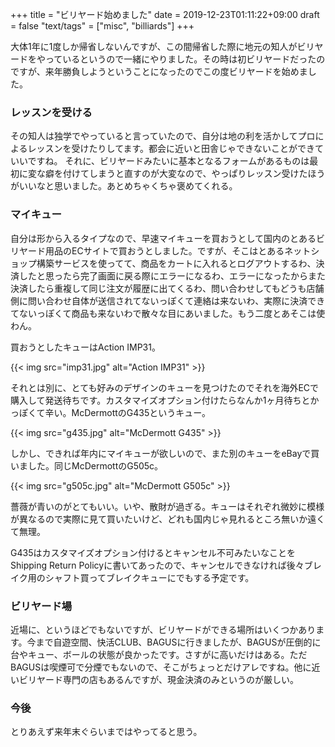 +++
title = "ビリヤード始めました"
date = 2019-12-23T01:11:22+09:00
draft = false
"text/tags" = ["misc", "billiards"]
+++

大体1年に1度しか帰省しないんですが、この間帰省した際に地元の知人がビリヤードをやっているというので一緒にやりました。その時は初ビリヤードだったのですが、来年勝負しようということになったのでこの度ビリヤードを始めました。

### レッスンを受ける

その知人は独学でやっていると言っていたので、自分は地の利を活かしてプロによるレッスンを受けたりしてます。都会に近いと田舎じゃできないことができていいですね。
それに、ビリヤードみたいに基本となるフォームがあるものは最初に変な癖を付けてしまうと直すのが大変なので、やっぱりレッスン受けたほうがいいなと思いました。あとめちゃくちゃ褒めてくれる。

### マイキュー

自分は形から入るタイプなので、早速マイキューを買おうとして国内のとあるビリヤード用品のECサイトで買おうとしました。ですが、そこはとあるネットショップ構築サービスを使ってて、商品をカートに入れるとログアウトするわ、決済したと思ったら完了画面に戻る際にエラーになるわ、エラーになったからまた決済したら重複して同じ注文が履歴に出てくるわ、問い合わせしてもどうも店舗側に問い合わせ自体が送信されてないっぽくて連絡は来ないわ、実際に決済できてないっぽくて商品も来ないわで散々な目にあいました。もう二度とあそこは使わん。

買おうとしたキューはAction IMP31。

{{< img src="imp31.jpg" alt="Action IMP31" >}}

それとは別に、とても好みのデザインのキューを見つけたのでそれを海外ECで購入して発送待ちです。カスタマイズオプション付けたらなんか1ヶ月待ちとかっぽくて辛い。McDermottのG435というキュー。

{{< img src="g435.jpg" alt="McDermott G435" >}}

しかし、できれば年内にマイキューが欲しいので、また別のキューをeBayで買いました。同じMcDermottのG505c。

{{< img src="g505c.jpg" alt="McDermott G505c" >}}

薔薇が青いのがとてもいい。いや、散財が過ぎる。キューはそれぞれ微妙に模様が異なるので実際に見て買いたいけど、どれも国内じゃ見れるところ無いか遠くて無理。

G435はカスタマイズオプション付けるとキャンセル不可みたいなことをShipping Return Policyに書いてあったので、キャンセルできなければ後々ブレイク用のシャフト買ってブレイクキューにでもする予定です。

### ビリヤード場

近場に、というほどでもないですが、ビリヤードができる場所はいくつかあります。今まで自遊空間、快活CLUB、BAGUSに行きましたが、BAGUSが圧倒的に台やキュー、ボールの状態が良かったです。さすがに高いだけはある。ただBAGUSは喫煙可で分煙でもないので、そこがちょっとだけアレですね。他に近いビリヤード専門の店もあるんですが、現金決済のみというのが厳しい。

### 今後

とりあえず来年末ぐらいまではやってると思う。
